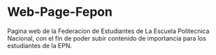 # Web-Page-Fepon
 Pagina web de la Federacion de Estudiantes de La Escuela Politecnica Nacional, con el fin de poder subir contenido de importancia para los estudiantes de la EPN.
